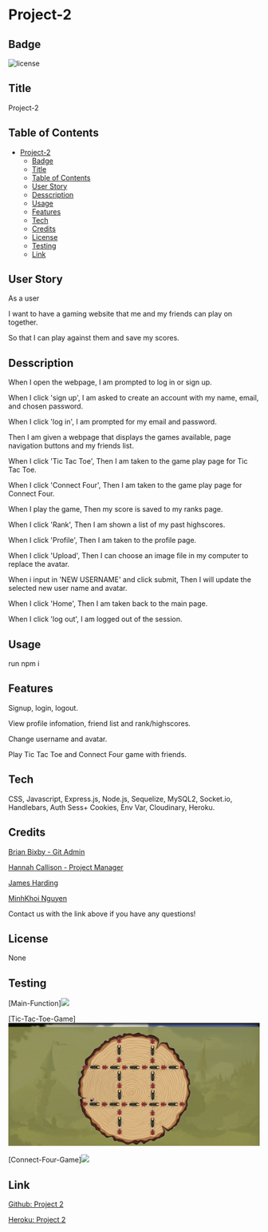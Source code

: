 # Project-2

## Badge

![license](https://img.shields.io/badge/None-brightgreen)

## Title

Project-2

## Table of Contents

- [Project-2](#project-2)
  - [Badge](#badge)
  - [Title](#title)
  - [Table of Contents](#table-of-contents)
  - [User Story](#user-story)
  - [Desscription](#desscription)
  - [Usage](#usage)
  - [Features](#features)
  - [Tech](#tech)
  - [Credits](#credits)
  - [License](#license)
  - [Testing](#testing)
  - [Link](#link)

## User Story

As a user

I want to have a gaming website
that me and my friends can play on together.

So that I can play against them and save my
scores.

## Desscription

When I open the webpage, 
I am prompted to log in or sign up.

When I click 'sign up', 
I am asked to create an account with my name, email, and chosen password.

When I click 'log in', 
I am prompted for my email and password.

Then I am given a webpage that displays the games available, page navigation buttons and my friends list.

When I click 'Tic Tac Toe', 
Then I am taken to the game play page for Tic Tac Toe.

When I click 'Connect Four', 
Then I am taken to the game play page for Connect Four.

When I play the game, 
Then my score is saved to my ranks page.

When I click 'Rank', 
Then I am shown a list of my past highscores.

When I click 'Profile', 
Then I am taken to the profile page.

When I click 'Upload', 
Then I can choose an image file in my computer to replace the avatar.

When i input in 'NEW USERNAME' and click submit, 
Then I will update the selected new user name and avatar.

When I click 'Home', 
Then I am taken back to the main page.

When I click 'log out', 
I am logged out of the session.

## Usage

run npm i

## Features

Signup, login, logout.

View profile infomation, friend list and rank/highscores.

Change username and avatar.

Play Tic Tac Toe and Connect Four game with friends.


## Tech

CSS,
Javascript,
Express.js,
Node.js,
Sequelize,
MySQL2,
Socket.io,
Handlebars,
Auth Sess+ Cookies,
Env Var,
Cloudinary,
Heroku.


## Credits

[Brian Bixby - Git Admin](https://github.com/brianbixby)

[Hannah Callison - Project Manager](https://github.com/hannahcallison)

[James Harding](https://github.com/JaHa675)

[MinhKhoi Nguyen](https://github.com/minhkhoinguy)

Contact us with the link above if you have any questions!

## License

None

## Testing

[Main-Function]<img src="./public/assets/project2-mainfunction.gif">

[Tic-Tac-Toe-Game]<img src="./public/assets/project2-tictactoe-function.gif">

[Connect-Four-Game]<img src="./public/assets/project2-connect4-function.gif">

## Link

[Github: Project 2](https://github.com/brianbixby/project-2)

[Heroku: Project 2](https://calm-fjord-53373.herokuapp.com/)
